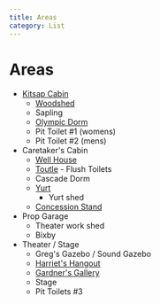 ```yaml
---
title: Areas
category: List
---
```

# Areas


- [Kitsap Cabin](../Building/Kitsap-Cabin)
    + [Woodshed](../Building/Woodshed)
    + Sapling
    + [Olympic Dorm](../Building/Olympic-Dorm)
    + Pit Toilet #1 (womens)
    + Pit Toilet #2 (mens)
- Caretaker's Cabin
    + [Well House](../Building/Well-House)
    + [Toutle](../Building/Toutle) - Flush Toilets
    + Cascade Dorm
    + [Yurt](../Building/Yurt)
        * Yurt shed
    + [Concession Stand](../Building/Concession-Stand)
- Prop Garage
    + Theater work shed
    + Bixby
- Theater / Stage
    + Greg's Gazebo / Sound Gazebo
    + [Harriet's Hangout](../Building/Harriets-Hangout)
    + [Gardner's Gallery](../Building/Gardners-Gallery)
    + Stage
    + Pit Toilets #3
